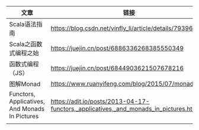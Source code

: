 

| 文章                                           | 链接                                                         |
| ---------------------------------------------- | ------------------------------------------------------------ |
| Scala语法指南                                  | https://blog.csdn.net/vinfly_li/article/details/79396874     |
| Scala之函数式编程之始                          | https://juejin.cn/post/6886336268385550349                   |
| 函数式编程（JS）                               | https://juejin.cn/post/6844903621507678216                   |
| 图解Monad                                      | https://www.ruanyifeng.com/blog/2015/07/monad.html           |
| Functors, Applicatives, And Monads In Pictures | https://adit.io/posts/2013-04-17-functors,_applicatives,_and_monads_in_pictures.html |
|                                                |                                                              |

